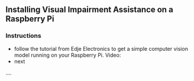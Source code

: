 ## Installing Visual Impairment Assistance on a Raspberry Pi

### Instructions
* follow the tutorial from Edje Electronics to get a simple computer vision model running on your Raspberry Pi. Video: 
* next


....
